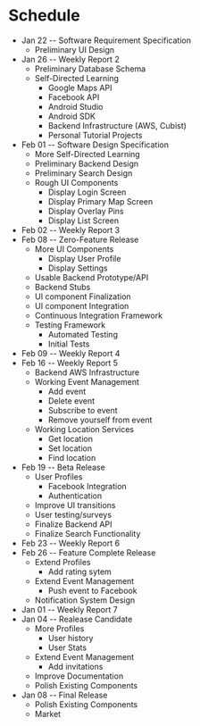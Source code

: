# Schedule

* Jan 22 -- Software Requirement Specification
	+ Preliminary UI Design
* Jan 26 -- Weekly Report 2
	+ Preliminary Database Schema
	+ Self-Directed Learning
		* Google Maps API
		* Facebook API
		* Android Studio
		* Android SDK
		* Backend Infrastructure (AWS, Cubist)
		* Personal Tutorial Projects
* Feb 01 -- Software Design Specification
	+ More Self-Directed Learning
	+ Preliminary Backend Design
	+ Preliminary Search Design
	+ Rough UI Components
		* Display Login Screen
		* Display Primary Map Screen
		* Display Overlay Pins
		* Display List Screen
* Feb 02 -- Weekly Report 3
* Feb 08 -- Zero-Feature Release
	+ More UI Components
		* Display User Profile
		* Display Settings
	+ Usable Backend Prototype/API
	+ Backend Stubs
	+ UI component Finalization
	+ UI component Integration
	+ Continuous Integration Framework
	+ Testing Framework
		* Automated Testing
		* Initial Tests
* Feb 09 -- Weekly Report 4
* Feb 16 -- Weekly Report 5
	+ Backend AWS Infrastructure
	+ Working Event Management
		* Add event
		* Delete event
		* Subscribe to event
		* Remove yourself from event
	+ Working Location Services
		* Get location
		* Set location
		* Find location
* Feb 19 -- Beta Release
	+ User Profiles
		* Facebook Integration
		* Authentication
	+ Improve UI transitions
	+ User testing/surveys
	+ Finalize Backend API
	+ Finalize Search Functionality
* Feb 23 -- Weekly Report 6
* Feb 26 -- Feature Complete Release
	+ Extend Profiles
		* Add rating sytem
	+ Extend Event Management
		* Push event to Facebook
	+ Notification System Design
* Jan 01 -- Weekly Report 7
* Jan 04 -- Realease Candidate
	+ More Profiles
		* User history
		* User Stats
	+ Extend Event Management
		* Add invitations
	+ Improve Documentation
	+ Polish Existing Components
* Jan 08 -- Final Release
	+ Polish Existing Components
	+ Market
